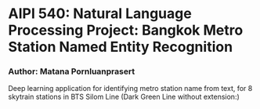 # AIPI 540: Natural Language Processing Project: Bangkok Metro Station Named Entity Recognition
### **Author**: Matana Pornluanprasert

Deep learning application for identifying metro station name from text, for 8 skytrain stations in BTS Silom Line (Dark Green Line without extension:)
